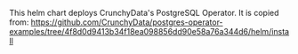 This helm chart deploys CrunchyData's PostgreSQL Operator. It is copied from:
https://github.com/CrunchyData/postgres-operator-examples/tree/4f8d0d9413b34f18ea098856dd90e58a76a344d6/helm/install
